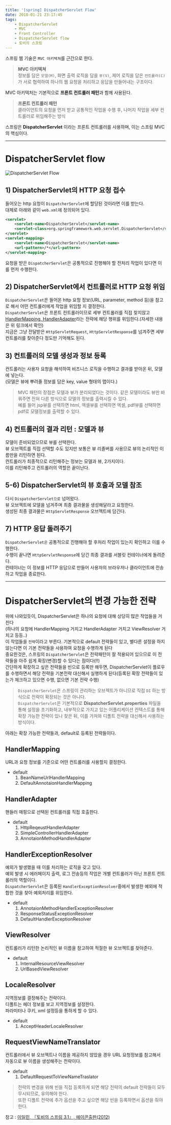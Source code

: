 ```yaml
---
title: '[spring] DispatcherServlet Flow'
date: 2018-01-21 23:17:45
tags:
    - DispatcherServlet
    - MVC
    - Front Controller
    - DispatcherServlet flow
    - 토비의 스프링
---
```


스프링 웹 기술은 `MVC 아키텍쳐`를 근간으로 한다.  
> **MVC 아키텍쳐**  
정보를 담은 `모델(M)`, 화면 출력 로직을 담을 `뷰(V)`, 제어 로직을 담은 `컨트롤러(C)`가 서로 협력하여 하나의 웹 요청을 처리하고 응답을 만들어내는 구조이다.  

MVC 아키텍처는 기본적으로 **프론트 컨트롤러 패턴**과 함께 사용된다.  
> **프론트 컨트롤러 패턴**  
클라이언트의 요청을 먼저 받고 공통적인 작업을 수행 후, 나머지 작업을 세부 컨트롤러로 위임해주는 방식  

스프링은 **DispatcherServlet** 이라는 프론트 컨트롤러를 사용하며, 이는 스프링 MVC의 핵심이다.  

---

# DispatcherServlet flow
![DispatcherServlet Flow](https://cloud2.zoolz.com/MyComputers/Images/Image.aspx?q=bT00MDcyNDcma2V5PTI0NzQwMzQzNTEmdHlwZT1sJno9MjAxOC8wOS8xMyAyMjoxMQ==#width80)  
## 1) DispatcherServlet의 HTTP 요청 접수
들어오는 http 요청이 `DispatcherServlet`에 할당된 것이라면 이를 받는다.  
대체로 아래와 같이 `web.xml`에 정의되어 있다.  
```xml
<servlet>
    <servlet-name>DispatcherServlet</servlet-name>
    <servlet-class>org.springframework.web.servlet.DispatcherServlet</servlet-class>
</servlet>
<servlet-mapping>
    <servlet-name>DispatcherServlet</servlet-name>
    <url-pattern>/*</url-pattern>
</servlet-mapping>
```
요청을 받은 `DispatcherServlet`은 공통적으로 진행해야 할 전처리 작업이 있다면 이를 먼저 수행한다.  

## 2) DispatcherServlet에서 컨트롤러로 HTTP 요청 위임
`DispatcherServlet`은 들어온 http 요청 정보(URL, parameter, method 등)을 참고로 해서 어떤 컨트롤러에게 작업을 위임할 지 결정한다.  
`DispatcherServlet`은 프론트 컨트롤러이므로 세부 컨트롤러를 직접 찾지않고 [HandlerMapping, HandlerAdapter](/spring/HandlerMapping-HandlerAdapter-HandlerInterceptor)라는 전략에 해당 행위를 위임한다.(자세한 내용은 위 링크에서 확인)  
지금은 그냥 전달받은 `HttpServletRequest`, `HttpServletResponse`를 넘겨주면 세부 컨트롤러를 찾아준다 정도만 기억해도 된다.  

## 3) 컨트롤러의 모델 생성과 정보 등록
컨트롤러는 사용자 요청을 해석하여 비즈니스 로직을 수행하고 결과를 받아온 뒤, 모델에 넣는다.  
(모델은 뷰에 뿌려줄 정보를 담은 key, value 형태의 맵이다.)  
> MVC 패턴의 장점은 모델과 뷰가 분리되었다는 것이다. 같은 모델이라도 뷰만 바꿔주면 전혀 다른 방식으로 모델의 정보를 출력시킬 수 있다.  
예를 들어 jsp뷰를 선택하면 html, 엑셀뷰를 선택하면 엑셀, pdf뷰를 선택하면 pdf로 모델정보를 출력할 수 있다.  

## 4) 컨트롤러의 결과 리턴 : 모델과 뷰
모델이 준비되었으므로 뷰를 선택한다.  
뷰 오브젝트를 직접 선택할 수도 있지만 보통은 뷰 리졸버를 사용므로 뷰의 논리적인 이름만을 리턴하면 된다.  
컨트롤러가 최종적으로 리턴해주는 정보는 모델과 뷰, 2가지이다.  
이를 리턴해주고 컨트롤러의 역할은 끝이난다.

## 5-6) DispatcherServlet의 뷰 호출과 모델 참조
다시 `DispatcherServlet으로` 넘어왔다.  
뷰 오브젝트에 모델을 넘겨주며 최종 결과물을 생성해달라고 요청한다.  
생성된 최종 결과물은 `HttpServletResponse` 오브젝트에 담긴다.  

## 7) HTTP 응답 돌려주기
`DispatcherServlet은` 공통적으로 진행해야 할 후처리 작업이 있는지 확인하고 이를 수행한다.  
수행이 끝나면 `HttpServletResponse`에 담긴 최종 결과를 서블릿 컨테이너에게 돌려준다.  
컨테이너는 이 정보를 HTTP 응답으로 만들어 사용자의 브라우저나 클라이언트에 전송하고 작업을 종료한다.  

---

# DispatcherServlet의 변경 가능한 전략
위에 나와있듯이, DispatcherServlet은 하나의 요청에 대해 상당히 많은 작업들을 거친다  
(하나의 요청에 HandlerMapping 거치고 HandlerAdapter 거치고 ViewResolver 거치고 등등..)  
이 작업들을 `전략`이라고 부른다. 기본적으로 default 전략들이 있고, 별다른 설정을 하지 않는다면 이 기본 전략들을 사용하여 요청을 수행하게 된다  
중요한것은, 스프링의 `DispatcherServlet`은 전략패턴이 잘 적용되어 있으므로 이 전략들을 아주 쉽게 확장(변경)할 수 있다는 점이다(!!)  
간단하게 확장하고 싶은 전략들을 빈으로 등록만 해두면, DispatcherServlet이 플로우를 수행하면서 해당 전략을 기본전략 대신해서 실행하게 된다(등록된 확장 전략들이 있는가 체크하고 있으면 수행, 없으면 기본 전략 수행)  
> `DispatcherServlet`은 스프링이 관리하는 오브젝트가 아니므로 직접 `DI` 하는 방식으로 전략이 확장되는 것은 아니다.  
`DispatcherServlet`은 기본적으로 **DispatcherServlet.properties** 파일을 통해 설정을 초기화하고,
내부적으로 가지고 있는 어플리케이션 컨텍스트를 통해 확장 가능한 전략이 있나 찾은 뒤, 이를 가져와 디폴트 전략을 대신해서 사용하는 방식이다.  

아래는 확장 가능한 전략들과, default로 등록된 전략들이다.  

## HandlerMapping
URL과 요청 정보를 기준으로 어떤 컨트롤러를 사용할지 결정한다.  
- default
    1. BeanNameUrlHandlerMapping
    2. DefaultAnnotaionHandlerMapping

## HandlerAdapter
핸들러 매핑으로 선택된 컨트롤러를 직접 호출한다.  
- default
    1. HttpReqeustHandlerAdapter
    2. SimpleControllerHandlerAdapter
    3. AnnotaionMethodHandlerAdapter

## HandlerExceptionResolver
예외가 발생했을 때 이를 처리하는 로직을 갖고 있다.  
예외 발생 시 에러페이지 출력, 로그 전송등의 작업은 개별 컨트롤러가 아닌 프론트 컨트롤러의 역할이다.  
`DispatcherServlet`은 등록된 `HandlerExceptionResolver`중에서 발생한 예외에 적합한 것을 찾아 예외처리를 위임한다.  
- default  
    1. AnnotaionMethodHandlerExceptionResolver
    2. ResponseStatusExceptionResolver
    3. DefaultHandlerExceptionResolver  

## ViewResolver
컨트롤러가 리턴한 논리적인 뷰 이름을 참고하여 적절한 뷰 오브젝트를 찾아준다.  
- default
    1. InternalResourceViewResolver
    2. UrlBasedViewResolver

## LocaleResolver
지역정보를 결정해주는 전략이다.  
디폴트는 헤더 정보를 보고 지역정보를 설정한다.  
파라미터나 쿠키, xml 설정등을 통하게 할 수 있다.  
- default
    1. AcceptHeaderLocaleResolver

## RequestViewNameTranslator
컨트롤러에서 뷰 오브젝트나 이름을 제공하지 않았을 경우 URL 요청정보를 참고해서 자동으로 뷰 이름을 생성해주는 전략이다.  
- default
    1. DefaultRequestToViewNameTraslator

> 전략의 변경을 위해 빈을 직접 등록하게 되면 해당 전략의 default 전략들이 모두 무시되므로, 유의해야 한다.  
> 또한 디폴트 전략에 추가 옵션을 주고 싶으면 해당 빈을 등록하면서 옵션을 줘야 한다.  

참고 : [이일민, 『토비의 스프링 3.1』, 에이콘출판(2012)](http://www.kyobobook.co.kr/product/detailViewKor.laf?ejkGb=KOR&mallGb=KOR&barcode=9788960773431&orderClick=LAG&Kc=)

<!-- more -->
